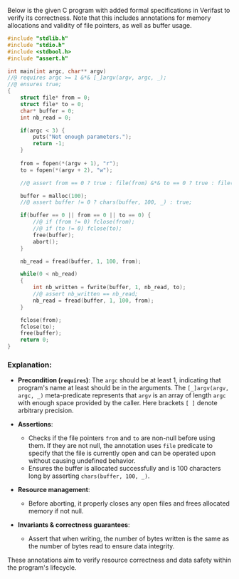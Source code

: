 Below is the given C program with added formal specifications in Verifast to verify its correctness. Note that this includes annotations for memory allocations and validity of file pointers, as well as buffer usage.

```c
#include "stdlib.h"
#include "stdio.h"
#include <stdbool.h>
#include "assert.h"

int main(int argc, char** argv)
//@ requires argc >= 1 &*& [_]argv(argv, argc, _);
//@ ensures true;
{
    struct file* from = 0; 
    struct file* to = 0; 
    char* buffer = 0; 
    int nb_read = 0;

    if(argc < 3) { 
        puts("Not enough parameters."); 
        return -1; 
    }
    
    from = fopen(*(argv + 1), "r");
    to = fopen(*(argv + 2), "w");

    //@ assert from == 0 ? true : file(from) &*& to == 0 ? true : file(to);

    buffer = malloc(100);
    //@ assert buffer != 0 ? chars(buffer, 100, _) : true;

    if(buffer == 0 || from == 0 || to == 0) { 
        //@ if (from != 0) fclose(from);
        //@ if (to != 0) fclose(to);
        free(buffer);
        abort(); 
    }

    nb_read = fread(buffer, 1, 100, from);

    while(0 < nb_read)
    {
        int nb_written = fwrite(buffer, 1, nb_read, to);
        //@ assert nb_written == nb_read;
        nb_read = fread(buffer, 1, 100, from);
    }

    fclose(from);
    fclose(to);
    free(buffer);
    return 0;
}
```

### Explanation:
- **Precondition (`requires`)**: The `argc` should be at least 1, indicating that program's name at least should be in the arguments. The `[_]argv(argv, argc, _)` meta-predicate represents that `argv` is an array of length `argc` with enough space provided by the caller. Here brackets `[ ]` denote arbitrary precision.
  
- **Assertions**:
  - Checks if the file pointers `from` and `to` are non-null before using them. If they are not null, the annotation uses `file` predicate to specify that the file is currently open and can be operated upon without causing undefined behavior.
  - Ensures the buffer is allocated successfully and is 100 characters long by asserting `chars(buffer, 100, _)`.
  
- **Resource management**: 
  - Before aborting, it properly closes any open files and frees allocated memory if not null.
  
- **Invariants & correctness guarantees**:
  - Assert that when writing, the number of bytes written is the same as the number of bytes read to ensure data integrity.
  
These annotations aim to verify resource correctness and data safety within the program's lifecycle.
